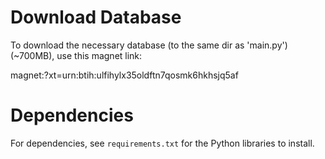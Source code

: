 # Download Database
To download the necessary database (to the same dir as 'main.py') (~700MB), use this magnet link:

magnet:?xt=urn:btih:ulfihylx35oldftn7qosmk6hkhsjq5af

# Dependencies
For dependencies, see `requirements.txt` for the Python libraries to install.
